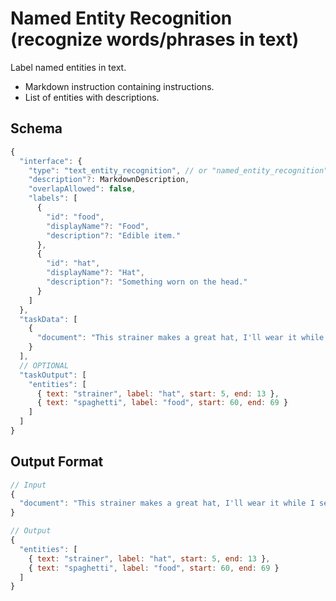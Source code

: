 # Named Entity Recognition (recognize words/phrases in text)

Label named entities in text.

* Markdown instruction containing instructions.
* List of entities with descriptions.

## Schema

```javascript
{
  "interface": {
    "type": "text_entity_recognition", // or "named_entity_recognition"
    "description"?: MarkdownDescription,
    "overlapAllowed": false,
    "labels": [
      {
        "id": "food",
        "displayName"?: "Food",
        "description"?: "Edible item."
      },
      {
        "id": "hat",
        "displayName"?: "Hat",
        "description"?: "Something worn on the head."
      }
    ]
  },
  "taskData": [
    {
      "document": "This strainer makes a great hat, I'll wear it while I serve spaghetti!"
    }
  ],
  // OPTIONAL
  "taskOutput": [
    "entities": [
      { text: "strainer", label: "hat", start: 5, end: 13 },
      { text: "spaghetti", label: "food", start: 60, end: 69 }
    ]
  ]
}
```

## Output Format

```javascript
// Input
{
  "document": "This strainer makes a great hat, I'll wear it while I serve spaghetti!"
}

// Output
{
  "entities": [
    { text: "strainer", label: "hat", start: 5, end: 13 },
    { text: "spaghetti", label: "food", start: 60, end: 69 }
  ]
}
```
